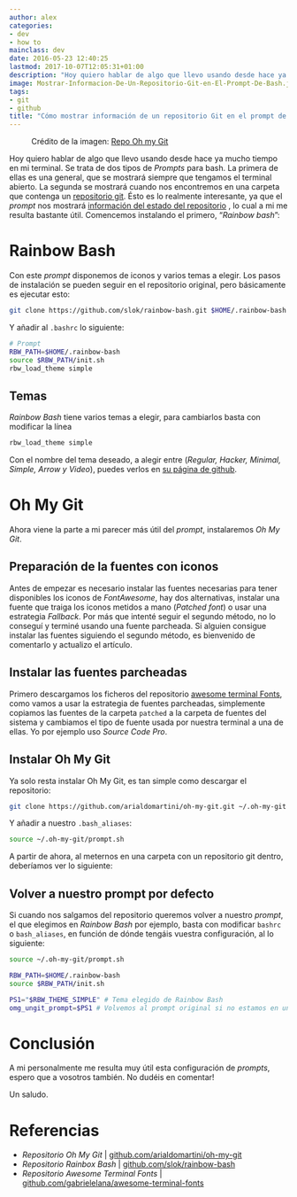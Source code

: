 ```yaml
---
author: alex
categories:
- dev
- how to
mainclass: dev
date: 2016-05-23 12:40:25
lastmod: 2017-10-07T12:05:31+01:00
description: "Hoy quiero hablar de algo que llevo usando desde hace ya mucho tiempo  en mi terminal. Se trata de dos tipos de Prompts para bash. La primera de ellas  es una general, que se mostrará siempre que tengamos el terminal abierto. La  segunda se mostrará cuando nos encontremos en una carpeta que contenga un repositorio  git. \xC9sto es lo realmente interesante, ya que el prompt nos mostrará información  del estado del repositorio, lo cual a mi me resulta bastante útil. Comencemos instalando el primero, Rainbow bash"
image: Mostrar-Informacion-De-Un-Repositorio-Git-en-El-Prompt-De-Bash.jpg
tags:
- git
- github
title: "Cómo mostrar información de un repositorio Git en el prompt de tu terminal"
---
```


<figure>
    <a href="/img/Mostrar-Informacion-De-Un-Repositorio-Git-en-El-Prompt-De-Bash.jpg"><amp-img sizes="(min-width: 823px) 823px, 100vw" on="tap:lightbox1" role="button" tabindex="0" layout="responsive" src="/img/Mostrar-Informacion-De-Un-Repositorio-Git-en-El-Prompt-De-Bash.jpg" title="Cómo mostrar información de un repositorio Git en el prompt de tu terminal" alt="Cómo mostrar información de un repositorio Git en el prompt de tu terminal" width="823px" height="518px" /></a>
    <span class="image-credit">Crédito de la imagen: <a href="https://github.com/arialdomartini/oh-my-git" target="_blank" title="Repo Oh my Git">Repo Oh my Git</a></span>
</figure>


Hoy quiero hablar de algo que llevo usando desde hace ya mucho tiempo en mi terminal. Se trata de dos tipos de _Prompts_ para bash. La primera de ellas es una general, que se mostrará siempre que tengamos el terminal abierto. La segunda se mostrará cuando nos encontremos en una carpeta que contenga un [repositorio git](/git "Tutoriales sobre Git"). Ésto es lo realmente interesante, ya que el _prompt_ nos mostrará [información del estado del repositorio](https://elbauldelprogramador.com/mini-tutorial-y-chuleta-de-comandos-git/ "Chuleta de comandos Git")  , lo cual a mi me resulta bastante útil. Comencemos instalando el primero, “_Rainbow bash_”:

<!--more--><!--ad-->

# Rainbow Bash

Con este _prompt_ disponemos de iconos y varios temas a elegir. Los pasos de instalación se pueden seguir en el repositorio original, pero básicamente es ejecutar esto:

```bash
git clone https://github.com/slok/rainbow-bash.git $HOME/.rainbow-bash
```

Y añadir al `.bashrc` lo siguiente:

```bash
# Prompt
RBW_PATH=$HOME/.rainbow-bash
source $RBW_PATH/init.sh
rbw_load_theme simple
```

## Temas

_Rainbow Bash_ tiene varios temas a elegir, para cambiarlos basta con modificar la línea

```bash
rbw_load_theme simple
```

Con el nombre del tema deseado, a alegir entre (_Regular, Hacker, Minimal, Simple, Arrow y Video_), puedes verlos en [su página de github](https://github.com/slok/rainbow-bash/tree/master/themes).

# Oh My Git

Ahora viene la parte a mi parecer más útil del _prompt_, instalaremos _Oh My Git_.

## Preparación de la fuentes con iconos

Antes de empezar es necesario instalar las fuentes necesarias para tener disponibles los iconos de _FontAwesome_, hay dos alternativas, instalar una fuente que traiga los iconos metidos a mano (_Patched font_) o usar una estrategia _Fallback_. Por más que intenté seguir el segundo método, no lo conseguí y terminé usando una fuente parcheada. Si alguien consigue instalar las fuentes siguiendo el segundo método, es bienvenido de comentarlo y actualizo el artículo.

## Instalar las fuentes parcheadas

Primero descargamos los ficheros del repositorio [awesome terminal Fonts](https://github.com/gabrielelana/awesome-terminal-fonts), como vamos a usar la estrategia de fuentes parcheadas, simplemente copiamos las fuentes de la carpeta `patched` a la carpeta de fuentes del sistema y cambiamos el tipo de fuente usada por nuestra terminal a una de ellas. Yo por ejemplo uso _Source Code Pro_.

## Instalar Oh My Git

Ya solo resta instalar Oh My Git, es tan simple como descargar el repositorio:

```bash
git clone https://github.com/arialdomartini/oh-my-git.git ~/.oh-my-git
```

Y añadir a nuestro `.bash_aliases`:

```bash
source ~/.oh-my-git/prompt.sh
```

A partir de ahora, al meternos en una carpeta con un repositorio git dentro, deberíamos ver lo siguiente:

<figure>
    <a href="/img/ohmygitprompt.png"><amp-img sizes="(min-width: 527px) 527px, 100vw" on="tap:lightbox1" role="button" tabindex="0" layout="responsive" src="/img/ohmygitprompt.png" title="Cómo mostrar información de un repositorio Git en el prompt de tu terminal" alt="Cómo mostrar información de un repositorio Git en el prompt de tu terminal" width="527px" height="39px" /></a>
</figure>

## Volver a nuestro prompt por defecto

Si cuando nos salgamos del repositorio queremos volver a nuestro _prompt_, el que elegimos en _Rainbow Bash_ por ejemplo, basta con modificar `bashrc` o `bash_aliases`, en función de dónde tengáis vuestra configuración, al lo siguiente:

```bash
source ~/.oh-my-git/prompt.sh

RBW_PATH=$HOME/.rainbow-bash
source $RBW_PATH/init.sh

PS1="$RBW_THEME_SIMPLE" # Tema elegido de Rainbow Bash
omg_ungit_prompt=$PS1 # Volvemos al prompt original si no estamos en un repo
```

# Conclusión

A mi personalmente me resulta muy útil esta configuración de _prompts_, espero que a vosotros también. No dudéis en comentar!

Un saludo.

# Referencias

- _Repositorio Oh My Git_ \| [github.com/arialdomartini/oh-my-git](https://github.com/arialdomartini/oh-my-git "Repo Oh my Git")
- _Repositorio Rainbox Bash_ \| [github.com/slok/rainbow-bash](https://github.com/slok/rainbow-bash "Repositorio Rainbox Bash")
- _Repositorio Awesome Terminal Fonts_ \| [github.com/gabrielelana/awesome-terminal-fonts](https://github.com/gabrielelana/awesome-terminal-fonts "Repositorio Awesome Terminal Fonts")
